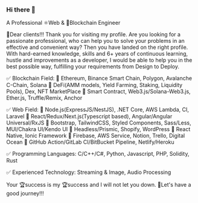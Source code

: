 ### Hi there 👋

A Professional ⚛️Web & 🦊Blockchain Engineer

🎉Dear clients!!! Thank you for visiting my profile.
Are you looking for a passionate professional, who can help you to solve your problems in an effective and convenient way?
Then you have landed on the right profile.
With hard-earned knowledge, skills and 6+ years of continuous learning, hustle and improvements as a developer, I would be able to help you in the best possible way, fulfilling your requirements from Design to Deploy.

✅ Blockchain Field:
📌 Ethereum, Binance Smart Chain, Polygon, Avalanche C-Chain, Solana
📌 DeFi(AMM models, Yield Farming, Staking, Liquidity Pools), Dex, NFT MarketPlace
📌 Smart Contract, Web3.js/Solana-Web3.js, Ether.js, Truffle/Remix, Anchor

✅ Web Field:
📌 Node.js(ExpressJS/NestJS), .NET Core, AWS Lambda, CI, Laravel
📌 React/Redux/Next.js(Typescript based), Angular/Angular Universal/RxJS
📌 Bootstrap, TailwindCSS, Styled Components, Sass/Less, MUI/Chakra UI/Kendo UI
📌 Headless/Prismic, Shopify, WordPress
📌 React Native, Ionic Framework
📌 Firebase, AWS Service, Notion, Trello, Digital Ocean
📌 GitHub Action/GitLab CI/BitBucket Pipeline, Netlify/Heroku

✅ Programming Languages: C/C++/C#, Python, Javascript, PHP, Solidity, Rust

✅ Experienced Technology: Streaming & Image, Audio Processing

Your 🏆success is my 🏆success and I will not let you down.
🚀Let's have a good journey!!!

<!--
**TMSoftSolution/TMSoftSolution** is a ✨ _special_ ✨ repository because its `README.md` (this file) appears on your GitHub profile.

Here are some ideas to get you started:

- 🔭 I’m currently working on ...
- 🌱 I’m currently learning ...
- 👯 I’m looking to collaborate on ...
- 🤔 I’m looking for help with ...
- 💬 Ask me about ...
- 📫 How to reach me: ...
- 😄 Pronouns: ...
- ⚡ Fun fact: ...
-->
